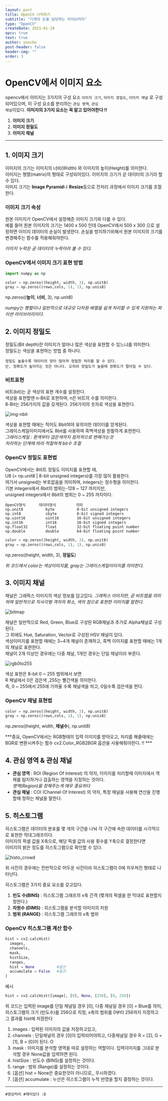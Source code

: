 ```yaml
---
layout: post
title: OpenCV 시작하기
subtitle: "기계의 눈을 담당하는 라이브러리"
type: "OpenCV"
createDate: 2021-01-19
opcv: true
text: true
author: yoncho
post-header: false
header-img: ""
order: 3
---
```


# OpenCV에서 이미지 요소

opencv에서 이미지는 3가지의 구성 요소 <code>이미지 크기</code>, <code>이미지 정밀도</code>, <code>이미지 채널</code> 로 구성되어있으며, 이 구성 요소를 분리하는 <code>관심 영역</code>, <code>관심 채널</code>이있다.
**이미지의 3가지 요소는 꼭 알고 있어야한다 !!**

1. **이미지 크기**
2. **이미지 정밀도**
3. **이미지 채널**

<hr>

## 1. 이미지 크기
  
이미지의 크기는 이미지의 너비(Width) 와 이미지의 높이(Height)를 의미한다.  
이미지는 행렬(matrix)의 형태로 구성되어있다. 이미지의 크기가 곧 데이터의 크기라 할 수 있다.  
이미지 크기는 **Image Pyramid**나 **Resize**등으로 전처리 과정에서 이미지 크기를 조절한다.  

### 이미지 크기 속성
원본 이미지가 OpenCV에서 설정해준 이미지 크기와 다를 수 있다.  
예를 들어 원본 이미지의 크기는 1400 x 500 인데 OpenCV에서 500 x 300 으로 설정하면 이미지 데이터의 손실이 발생한다. 손실을 방지하기위해서 원본 이미지의 크기를 변경해주는 함수를 적용해줘야한다.

*이미지 누락은 곧 데이터의 누락이라 볼 수 있다.*

### OpenCV에서 이미지 크기 표현 방법

```py
import numpy as np 

color = np.zeros((height, width, 3), np.unit8)
gray = np.zeros((rows,cols, 1), 1), np.unis8)

```
np.zeros((**높이**, **너비**, 3), np.unit8)

*numpy는 행렬이나 일반적으로 대규모 다차원 배열을 쉽게 처리할 수 있게 지원하는 파이썬 라이브러리이다.*  

## 2. 이미지 정밀도

정밀도(Bit depth)란 이미지가 얼마나 많은 색상을 표현할 수 있느냐를 의미한다.  
정밀도는 색상을 표현하는 방법 중 하나다.

```
정밀도 높을수록 데이터의 양이 많아져 정밀한 처리를 할 수 있다.
단, 정확도가 높아지는 것은 아니다. 오히려 정밀도가 높을때 정확도가 떨어질 수 있다.
```

### 비트표현
비트(bit)는 곧 색상의 표현 개수를 설정한다.  
색상을 표현할땐 n-Bit로 포현하며, n은 비트의 수를 의미한다.  
8-Bit는 256가지의 값을 갖게된다. 256가지의 숫자로 색상을 표현한다.  

![img-nbit](https://user-images.githubusercontent.com/44021629/105048507-01265c80-5aaf-11eb-9b36-1e3d61f6b075.PNG)

색상을 표현할 때에는 적어도 8bit여야 유의미한 데이터를 얻게된다.  
그레이스케일이미지에서도 8bit를 사용하여 흑백색상을 원활하게 표현한다.    
*그레이스케일 : 흰색부터 검은색까지 점차적으로 변해가는것*   
*처리하는 단계에 따라 적절하게 bit수 조절*

### OpenCV 정밀도 표현법
OpenCV에서는 8비트 정밀도 이미지를 표현할 때,  
U8 (= np.unit8 | 8-bit unsigned integers)를 가장 많이 활용한다.   
여기서 unsigned는 부호없음을 의미하며, integers는 정수형을 의미한다.  
기본 integers에서 8bit의 범위는-128 ~ 127 까지지만,  
unsigned integers에서 8bit의 범위는 0 ~ 255 까지이다.  


```
OpenCV형식      데이터형식         의미
np.unit8          byte          8-bit unsigned integers
np.int8           sbyte         8-bit signed integers
np.uint16         uint16        16-bit unsigned integers
np.int16          int16         16-bit signed integers
np.float32        float         32-bit floating point number
np.double         double        64-bit floating point number
```

```py
color = np.zeros((height, width, 3), np.unit8)
gray = np.zeros((rows,cols, 1), 1), np.unis8)

```
np.zeros((height, width, 3), **정밀도**)

*위 코드에서 color는 색상이미지를,  gray는 그레이스케일이미지를 의미한다.*


## 3. 이미지 채널
채널은 그래픽스 이미지의 색상 정보를 담고있다.
*그래픽스 이미지란, 곧 비트맵을 의미하며 일반적으로 직사각형 격자의 화소, 색의 점으로 표현한 이미지를 말한다.*

![bitmap](https://user-images.githubusercontent.com/44021629/105053226-0e921580-5ab4-11eb-9b94-131aabe62599.jpg)

채널은 일반적으로 Red, Green, Blue로 구성된 RGB채널과 추가로 Alpha채널로 구성된다.  
그 외에도 Hue, Saturation, Vector로 구성된 HSV 채널이 있다.  
색상이미지를 표현할 때에는 3~4개 채널이 존재하고, 흑백 이미지를 표현할 때에는 1개의 채널로 표현한다.  
채널이 2개 이상인 경우에는 다중 채널, 1개인 경우는 단일 채널이라 부른다.  

![rgb0to255](https://user-images.githubusercontent.com/44021629/105056537-a9402380-5ab7-11eb-8247-aad6e8c87f5c.PNG)

색상 표현은 8-bit   0 ~ 255 범위에서 보면    
R 채널에서 0은 검은색 ,255는 빨간색을 의미한다.  
즉, 0 ~ 255에서 255에 가까울 수록 채널색을 띄고, 0일수록 검은색을 띈다.  


### OpenCV 채널 표현법

```py
color = np.zeros((height, width, 3), np.unit8)
gray = np.zeros((rows,cols, 1), 1), np.unis8)
```
np.zeros((height, width, **채널수**), np.unit8)



***중요, OpenCV에서는 RGB형태의 입력 이미지를 받아오고, 처리를 해줄때에는 BGR로 변환시켜주는 함수 cv2.Color_RGB2BGR 옵션을 사용해줘야한다. !! ***


## 4. 관심 영역 & 관심 채널
- **관심 영역** : ROI (Region Of Interest) 의 약자, 이미지를 처리할때 이미지에서 객체를 탐지하거나 검출하는 영역을 지정하는 것이다.  
*영역(Region)을 정해주는게 매우 중요하다*
- **관심 채널** : COI (Channel Of Interest) 의 약자, 특정 채널을 사용해 연산을 진행할때 정하는 채널을 말한다.


## 5. 히스토그램
히스토그램은 데이터의 분포를 몇 개의 구간을 나눠 각 구간에 속한 데이터를 시각적으로 표현한 막대그래프이다.  
이미지의 픽셀 값을 X축으로, 해당 픽셀 값의 사용 횟수를 Y축으로 결정한다면  
이미지의 밝은 정도를 히스토그램으로 확인할 수 있다.  

![histo_crowd](https://user-images.githubusercontent.com/44021629/105059429-9d099580-5aba-11eb-81b6-e3629a12152c.png)

위 사진의 경우에는 전반적으로 어두운 사진이라 히스토그램이 0에 치우쳐진 형태로 나타난다.

히스토그램은 3가지 중요 요소를 갖고있다.  
1. **빈도 수(BINS)** : 히스토그램 그래프의 x축 간격 (몇개의 픽셀을 한 막대로 표현할지 정한다.)
2. **차원수 (DIMS)** : 히스토그램을 분석할 이미지의 차원
3. **범위 (RANGE)** : 히스토그램 그래프의 x축 범위

### OpenCV 히스토그램 계산 함수
```py
hist = cv2.calcHist(
  images,       
  channels,
  mask,
  histSize,
  ranges,
  hist = None          #옵션
  accumulate = False   #옵션
)
```
예시
```py
hist = cv2.calcHist([image], [0], None, [256], [0, 256])
```
위 코드는 입력된 image를 단일 채널일 경우 [0], 다중 채널일 경우 [0] = Blue를 의미, 히스토그램의 크기 (빈도수)를 256으로 지정, x축의 범위를 0부터 256까지 지정하고 그 결과를 hist에 저장한다


1. images : 입력된 이미지의 값을 저장하고있고,   
2. channels : 단일채널의 경우 [0]이 입력되어야하고,  다중채널일 경우 R = [2], G = [1], B = [0]이 된다. O 
3. mask : 이미지를 분석할 영역을 따로 설정하는 역할이다. 입력이미지를 그대로 분석할 경우 None값을 입력하면 된다.
4. histSize : 빈도수 (BINS)를 설정하는 것이다.
5. range : 범위 (Range)를 설정하는 것이다.
6. [옵션] hist = None은 중요한것이 아니므로,, 무시하겠다.
7. [옵션] accumulate : 누산은 히스토그램이 누적 반영을 할지 결정하는 것이다. 



<hr>

  
<code>#영상처리 #재미있다 :D</code>

